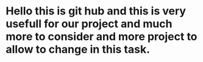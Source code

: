 # Hello this is git hub and this is very usefull for our project and much more to consider and more project to allow to change in this task.